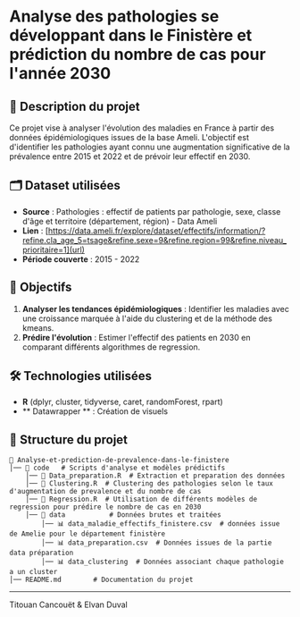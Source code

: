# Analyse des pathologies se développant dans le Finistère et prédiction du nombre de cas pour l'année 2030

## 📌 Description du projet
Ce projet vise à analyser l'évolution des maladies en France à partir des données épidémiologiques issues de la base Ameli. L'objectif est d'identifier les pathologies ayant connu une augmentation significative de la prévalence entre 2015 et 2022 et de prévoir leur effectif en 2030.

## 🗂 Dataset utilisées
- **Source** : Pathologies : effectif de patients par pathologie, sexe, classe d'âge et territoire (département, région) - Data Ameli
- **Lien** : [https://data.ameli.fr/explore/dataset/effectifs/information/?refine.cla_age_5=tsage&refine.sexe=9&refine.region=99&refine.niveau_prioritaire=1](url)
- **Période couverte** : 2015 - 2022


## 🎯 Objectifs
1. **Analyser les tendances épidémiologiques** : Identifier les maladies avec une croissance marquée à l'aide du clustering et de la méthode des kmeans.
2. **Prédire l'évolution** : Estimer l'effectif des patients en 2030 en comparant différents algorithmes de regression.

## 🛠 Technologies utilisées
- **R** (dplyr, cluster, tidyverse, caret, randomForest, rpart)
- ** Datawrapper ** : Création de visuels

## 📂 Structure du projet
```
📁 Analyse-et-prediction-de-prevalence-dans-le-finistere 
│── 📂 code   # Scripts d'analyse et modèles prédictifs
    │── 📄 Data_preparation.R  # Extraction et preparation des données
    │── 📄 Clustering.R  # Clustering des pathologies selon le taux d'augmentation de prevalence et du nombre de cas
    │── 📄 Regression.R  # Utilisation de différents modèles de regression pour prédire le nombre de cas en 2030
    │── 📂 data           # Données brutes et traitées
        │── 📊 data_maladie_effectifs_finistere.csv  # données issue de Amelie pour le département finistère
        │── 📊 data_preparation.csv  # Données issues de la partie data préparation
        │── 📊 data_clustering  # Données associant chaque pathologie a un cluster
│── README.md        # Documentation du projet
```

---
Titouan Cancouët & Elvan Duval
